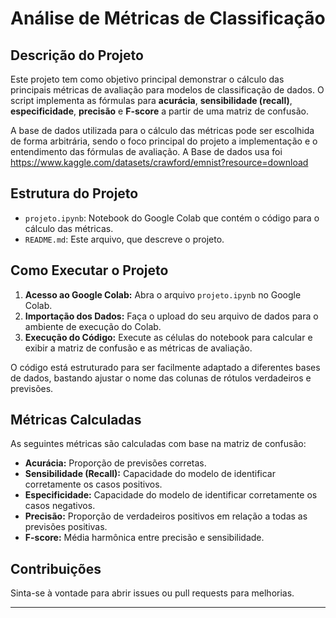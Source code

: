 # Análise de Métricas de Classificação

## Descrição do Projeto
Este projeto tem como objetivo principal demonstrar o cálculo das principais métricas de avaliação para modelos de classificação de dados. O script implementa as fórmulas para **acurácia**, **sensibilidade (recall)**, **especificidade**, **precisão** e **F-score** a partir de uma matriz de confusão.

A base de dados utilizada para o cálculo das métricas pode ser escolhida de forma arbitrária, sendo o foco principal do projeto a implementação e o entendimento das fórmulas de avaliação.
A Base de dados usa foi https://www.kaggle.com/datasets/crawford/emnist?resource=download 
## Estrutura do Projeto
- `projeto.ipynb`: Notebook do Google Colab que contém o código para o cálculo das métricas.
- `README.md`: Este arquivo, que descreve o projeto.

## Como Executar o Projeto

1.  **Acesso ao Google Colab:** Abra o arquivo `projeto.ipynb` no Google Colab.
2.  **Importação dos Dados:** Faça o upload do seu arquivo de dados para o ambiente de execução do Colab.
3.  **Execução do Código:** Execute as células do notebook para calcular e exibir a matriz de confusão e as métricas de avaliação.

O código está estruturado para ser facilmente adaptado a diferentes bases de dados, bastando ajustar o nome das colunas de rótulos verdadeiros e previsões.

## Métricas Calculadas
As seguintes métricas são calculadas com base na matriz de confusão:

- **Acurácia:** Proporção de previsões corretas.
- **Sensibilidade (Recall):** Capacidade do modelo de identificar corretamente os casos positivos.
- **Especificidade:** Capacidade do modelo de identificar corretamente os casos negativos.
- **Precisão:** Proporção de verdadeiros positivos em relação a todas as previsões positivas.
- **F-score:** Média harmônica entre precisão e sensibilidade.

## Contribuições
Sinta-se à vontade para abrir issues ou pull requests para melhorias.

---
